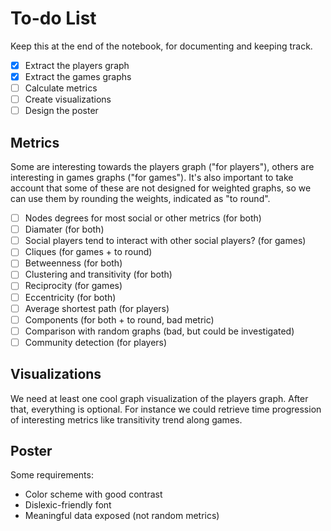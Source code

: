 # To-do List

Keep this at the end of the notebook, for documenting and keeping track.

- [x] Extract the players graph
- [x] Extract the games graphs
- [ ] Calculate metrics
- [ ] Create visualizations
- [ ] Design the poster

## Metrics

Some are interesting towards the players graph ("for players"), others are 
interesting in games graphs ("for games").
It's also important to take account that some of these are not designed for weighted 
graphs, so we can use them by rounding the weights, indicated as "to round".

- [ ] Nodes degrees for most social or other metrics (for both)
- [ ] Diamater (for both)
- [ ] Social players tend to interact with other social players? (for games)
- [ ] Cliques (for games + to round)
- [ ] Betweenness (for both)
- [ ] Clustering and transitivity (for both)
- [ ] Reciprocity (for games)
- [ ] Eccentricity (for both)
- [ ] Average shortest path (for players)
- [ ] Components (for both + to round, bad metric)
- [ ] Comparison with random graphs (bad, but could be investigated)
- [ ] Community detection (for players)

## Visualizations

We need at least one cool graph visualization of the players graph. After that, 
everything is optional. For instance we could retrieve time progression of 
interesting metrics like transitivity trend along games.

## Poster

Some requirements:

- Color scheme with good contrast
- Dislexic-friendly font
- Meaningful data exposed (not random metrics)